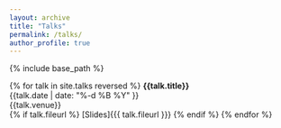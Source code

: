 ```yaml
---
layout: archive
title: "Talks"
permalink: /talks/
author_profile: true
---
```


{% include base_path %}

{% for talk in site.talks reversed %}
__{{talk.title}}__\
{{talk.date | date: "%-d %B %Y" }}\
{{talk.venue}}\
{% if talk.fileurl %}
[Slides]{{{ talk.fileurl }}}
{% endif %}
{% endfor %}